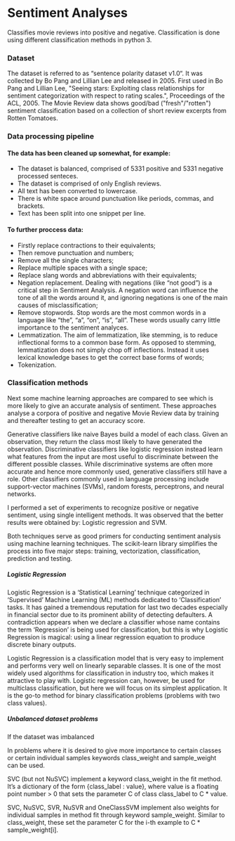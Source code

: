 # Sentiment Analyses

Classifies movie reviews into positive and negative. Classification is done using different classification methods in python 3.

### Dataset

The dataset is referred to as “sentence polarity dataset v1.0“. It was collected by Bo Pang and Lillian Lee and released in 2005. First used in Bo Pang and Lillian Lee, "Seeing stars: Exploiting class relationships for sentiment categorization with respect to rating scales.", Proceedings of the ACL, 2005. The Movie Review data shows good/bad ("fresh"/"rotten") sentiment classification based on a collection of short review excerpts from Rotten Tomatoes. 

### Data processing pipeline

#### The data has been cleaned up somewhat, for example:

* The dataset is balanced, comprised of 5331 positive and 5331 negative processed senteces. 
* The dataset is comprised of only English reviews.
* All text has been converted to lowercase.
* There is white space around punctuation like periods, commas, and brackets.
* Text has been split into one snippet per line.


#### To further proccess data:

* Firstly replace contractions to their equivalents;
* Then remove punctuation and numbers;
* Remove all the single characters;
* Replace multiple spaces with a single space;
* Replace slang words and abbreviations with their equivalents;
* Negation replacement. Dealing with negations (like “not good”) is a critical step in Sentiment Analysis. A negation word can influence the tone of all the words around it, and ignoring negations is one of the main causes of misclassification;
* Remove stopwords. Stop words are the most common words in a language like “the”, “a”, “on”, “is”, “all”. These words usually carry little importance to the sentiment analyces.
* Lemmatization. The aim of lemmatization, like stemming, is to reduce inflectional forms to a common base form. As opposed to stemming, lemmatization does not simply chop off inflections. Instead it uses lexical knowledge bases to get the correct base forms of words;
* Tokenization.


### Classification methods

Next some machine learning approaches are compared to see which is more likely to give an accurate analysis of sentiment. These approaches analyse a corpora of positive and negative Movie Review data by training and thereafter testing to get an accuracy score. 

Generative classifiers like naive Bayes build a model of each class. Given an observation, they return the class most likely to have generated the observation. Discriminative classifiers like logistic regression instead learn what features from the input are most useful to discriminate between the different possible classes. While discriminative systems are often more accurate and hence more commonly used, generative classifiers still have a role. Other classifiers commonly used in language processing include support-vector machines (SVMs), random forests, perceptrons, and neural networks.

I performed a set of experiments to recognize positive or negative sentiment, using single intelligent methods. It was observed that the better results were obtained by: Logistic regression and SVM. 

Both techniques serve as good primers for conducting sentiment analysis using machine learning techniques. The scikit-learn library simplifies the process into five major steps: training, vectorization, classification, prediction and testing.









##### Logistic Regression
Logistic Regression is a ‘Statistical Learning’ technique categorized in ‘Supervised’ Machine Learning (ML) methods dedicated to ‘Classification’ tasks. It has gained a tremendous reputation for last two decades especially in financial sector due to its prominent ability of detecting defaulters. A contradiction appears when we declare a classifier whose name contains the term ‘Regression’ is being used for classification, but this is why Logistic Regression is magical: using a linear regression equation to produce discrete binary outputs.

Logistic Regression is a classification model that is very easy to implement and performs very well on linearly separable classes. It is one of the most widely used algorithms for classification in industry too, which makes it attractive to play with. Logistic regression can, however, be used for multiclass classification, but here we will focus on its simplest application. It is the go-to method for binary classification problems (problems with two class values). 




##### Unbalanced dataset problems

If the dataset was imbalanced

In problems where it is desired to give more importance to certain classes or certain individual samples keywords class_weight and sample_weight can be used.

SVC (but not NuSVC) implement a keyword class_weight in the fit method. It’s a dictionary of the form {class_label : value}, where value is a floating point number > 0 that sets the parameter C of class class_label to C * value.

SVC, NuSVC, SVR, NuSVR and OneClassSVM implement also weights for individual samples in method fit through keyword sample_weight. Similar to class_weight, these set the parameter C for the i-th example to C * sample_weight[i].




